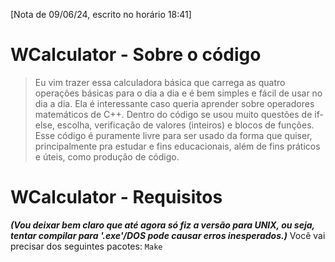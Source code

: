 [Nota de 09/06/24, escrito no horário 18:41]
# WCalculator - Sobre o código
> Eu vim trazer essa calculadora básica que carrega as quatro operações básicas para o dia a dia e é bem simples e fácil de usar no dia a dia.
> Ela é interessante caso queria aprender sobre operadores matemáticos de C++. Dentro do código se usou muito questões de if-else, escolha, verificação de valores (inteiros) e blocos de funções.
> Esse código é puramente livre para ser usado da forma que quiser, principalmente pra estudar e fins educacionais, além de fins práticos e úteis, como produção de código.

# WCalculator - Requisitos
**_(Vou deixar bem claro que até agora só fiz a versão para UNIX, ou seja, tentar compilar para '.exe'/DOS pode causar erros inesperados.)_** 
Você vai precisar dos seguintes pacotes:
`Make`